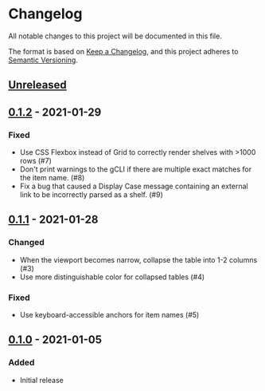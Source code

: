 # Changelog

All notable changes to this project will be documented in this file.

The format is based on [Keep a Changelog](https://keepachangelog.com/en/1.0.0/),
and this project adheres to [Semantic Versioning](https://semver.org/spec/v2.0.0.html).

## [Unreleased]

## [0.1.2] - 2021-01-29

### Fixed

- Use CSS Flexbox instead of Grid to correctly render shelves with >1000 rows
  (#7)
- Don't print warnings to the gCLI if there are multiple exact matches for the
  item name. (#8)
- Fix a bug that caused a Display Case message containing an external link to be
  incorrectly parsed as a shelf. (#9)

## [0.1.1] - 2021-01-28

### Changed

- When the viewport becomes narrow, collapse the table into 1-2 columns (#3)
- Use more distinguishable color for collapsed tables (#4)

### Fixed

- Use keyboard-accessible anchors for item names (#5)

## [0.1.0] - 2021-01-05

### Added

- Initial release

[unreleased]: https://github.com/Loathing-Associates-Scripting-Society/display3/compare/v0.1.2...HEAD
[0.1.2]: https://github.com/Loathing-Associates-Scripting-Society/display3/compare/v0.1.1...v0.1.2
[0.1.1]: https://github.com/Loathing-Associates-Scripting-Society/display3/compare/v0.1.0...v0.1.1
[0.1.0]: https://github.com/Loathing-Associates-Scripting-Society/display3/releases/tag/v0.1.0
